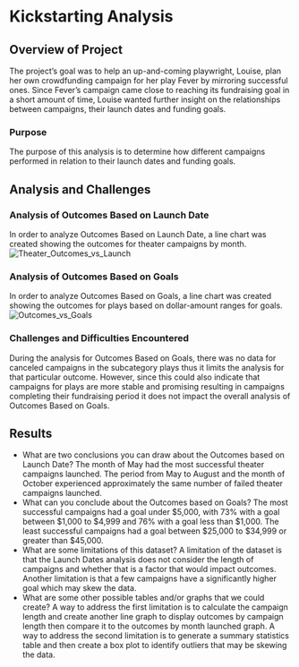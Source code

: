 # Kickstarting Analysis
## Overview of Project
The project’s goal was to help an up-and-coming playwright, Louise, plan her own crowdfunding campaign for her play Fever by mirroring successful ones. Since Fever’s campaign came close to reaching its fundraising goal in a short amount of time, Louise wanted further insight on the relationships between campaigns, their launch dates and funding goals. 
### Purpose
The purpose of this analysis is to determine how different campaigns performed in relation to their launch dates and funding goals. 
## Analysis and Challenges
### Analysis of Outcomes Based on Launch Date
In order to analyze Outcomes Based on Launch Date, a line chart was created showing the outcomes for theater campaigns by month.
![Theater_Outcomes_vs_Launch](https://user-images.githubusercontent.com/78664640/109448117-365d8d00-7a13-11eb-8bad-06c080651d1f.png)
### Analysis of Outcomes Based on Goals
In order to analyze Outcomes Based on Goals, a line chart was created showing the outcomes for plays based on dollar-amount ranges for goals. 
![Outcomes_vs_Goals](https://user-images.githubusercontent.com/78664640/109448160-4bd2b700-7a13-11eb-9b4e-87218fa262c0.png)
### Challenges and Difficulties Encountered
During the analysis for Outcomes Based on Goals, there was no data for canceled campaigns in the subcategory plays thus it limits the analysis for that particular outcome. However, since this could also indicate that campaigns for plays are more stable and promising resulting in campaigns completing their fundraising period it does not impact the overall analysis of Outcomes Based on Goals.
## Results
- What are two conclusions you can draw about the Outcomes based on Launch Date?
The month of May had the most successful theater campaigns launched. The period from May to August and the month of October experienced approximately the same number of failed theater campaigns launched. 
- What can you conclude about the Outcomes based on Goals?
The most successful campaigns had a goal under $5,000, with 73% with a goal between $1,000 to $4,999 and 76% with a goal less than $1,000.  The least successful campaigns had a goal between $25,000 to $34,999 or greater than $45,000. 
- What are some limitations of this dataset?
A limitation of the dataset is that the Launch Dates analysis does not consider the length of campaigns and whether that is a factor that would impact outcomes. Another limitation is that a few campaigns have a significantly higher goal which may skew the data.  
- What are some other possible tables and/or graphs that we could create?
A way to address the first limitation is to calculate the campaign length and create another line graph to display outcomes by campaign length then compare it to the outcomes by month launched graph. A way to address the second limitation is to generate a summary statistics table and then create a box plot to identify outliers that may be skewing the data. 
